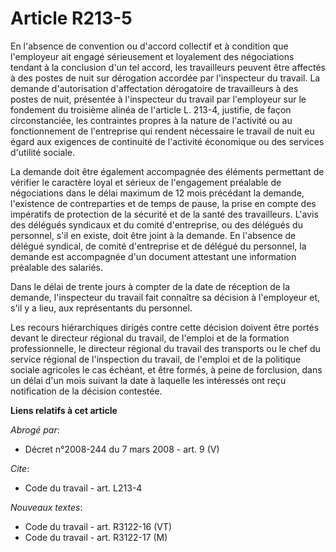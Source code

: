 # Article R213-5

En l'absence de convention ou d'accord collectif et à condition que l'employeur ait engagé sérieusement et loyalement des
négociations tendant à la conclusion d'un tel accord, les travailleurs peuvent être affectés à des postes de nuit sur
dérogation accordée par l'inspecteur du travail. La demande d'autorisation d'affectation dérogatoire de travailleurs à des
postes de nuit, présentée à l'inspecteur du travail par l'employeur sur le fondement du troisième alinéa de l'article L.
213-4, justifie, de façon circonstanciée, les contraintes propres à la nature de l'activité ou au fonctionnement de
l'entreprise qui rendent nécessaire le travail de nuit eu égard aux exigences de continuité de l'activité économique ou des
services d'utilité sociale.

La demande doit être également accompagnée des éléments permettant de vérifier le caractère loyal et sérieux de l'engagement
préalable de négociations dans le délai maximum de 12 mois précédant la demande, l'existence de contreparties et de temps de
pause, la prise en compte des impératifs de protection de la sécurité et de la santé des travailleurs. L'avis des délégués
syndicaux et du comité d'entreprise, ou des délégués du personnel, s'il en existe, doit être joint à la demande. En l'absence
de délégué syndical, de comité d'entreprise et de délégué du personnel, la demande est accompagnée d'un document attestant
une information préalable des salariés.

Dans le délai de trente jours à compter de la date de réception de la demande, l'inspecteur du travail fait connaître sa
décision à l'employeur et, s'il y a lieu, aux représentants du personnel.

Les recours hiérarchiques dirigés contre cette décision doivent être portés devant le directeur régional du travail, de
l'emploi et de la formation professionnelle, le directeur régional du travail des transports ou le chef du service régional
de l'inspection du travail, de l'emploi et de la politique sociale agricoles le cas échéant, et être formés, à peine de
forclusion, dans un délai d'un mois suivant la date à laquelle les intéressés ont reçu notification de la décision contestée.

**Liens relatifs à cet article**

_Abrogé par_:

  - Décret n°2008-244 du 7 mars 2008 - art. 9 (V)

_Cite_:

  - Code du travail - art. L213-4

_Nouveaux textes_:

  - Code du travail - art. R3122-16 (VT)
  - Code du travail - art. R3122-17 (M)
